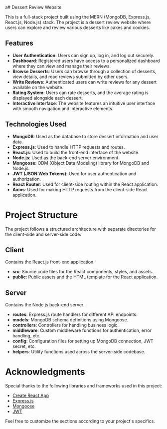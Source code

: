 a# Dessert Review Website

This is a full-stack project built using the MERN (MongoDB, Express.js, React.js, Node.js) stack. The project is a dessert review website where users can explore and review various desserts like cakes and cookies.

## Features

- **User Authentication**: Users can sign up, log in, and log out securely.
- **Dashboard**: Registered users have access to a personalized dashboard where they can view and manage their reviews.
- **Browse Desserts**: Users can browse through a collection of desserts, view details, and read reviews submitted by other users.
- **Write Reviews**: Authenticated users can write reviews for any dessert available on the website.
- **Rating System**: Users can rate desserts, and the average rating is displayed alongside each dessert.
- **Interactive Interface**: The website features an intuitive user interface with smooth navigation and interactive elements.

## Technologies Used

- **MongoDB**: Used as the database to store dessert information and user data.
- **Express.js**: Used to handle HTTP requests and routes.
- **React.js**: Used to build the front-end interface of the website.
- **Node.js**: Used as the back-end server environment.
- **Mongoose**: ODM (Object Data Modeling) library for MongoDB and Node.js.
- **JWT (JSON Web Tokens)**: Used for user authentication and authorization.
- **React Router**: Used for client-side routing within the React application.
- **Axios**: Used for making HTTP requests from the client-side React application.


# Project Structure

The project follows a structured architecture with separate directories for the client-side and server-side code:

## Client

Contains the React.js front-end application.

- **src**: Source code files for the React components, styles, and assets.
- **public**: Public assets and the HTML template for the React application.

## Server

Contains the Node.js back-end server.

- **routes**: Express.js route handlers for different API endpoints.
- **models**: MongoDB schema definitions using Mongoose.
- **controllers**: Controllers for handling business logic.
- **middleware**: Custom middleware functions for authentication, error handling, etc.
- **config**: Configuration files for setting up MongoDB connection, JWT secret, etc.
- **helpers**: Utility functions used across the server-side codebase.

# Acknowledgments

Special thanks to the following libraries and frameworks used in this project:

- [Create React App](https://create-react-app.dev/)
- [Express.js](https://expressjs.com/)
- [Mongoose](https://mongoosejs.com/)
- [JWT](https://jwt.io/)

Feel free to customize the sections according to your project's specifics.

